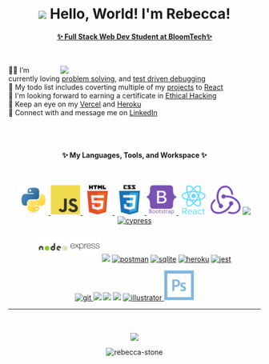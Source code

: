 <h1 align="center"><img src="https://raw.githubusercontent.com/MartinHeinz/MartinHeinz/master/wave.gif" width="5%"> Hello, World! I'm Rebecca! </h1>

<a href= "https://www.bloomtech.com/courses/full-stack-web-development"><h4 align="center">✨ Full Stack Web Dev Student at BloomTech✨</h4></a>
<br />

[<img align="right" width="400" src="https://github-readme-stats.vercel.app/api/top-langs/?username=rebecca-stone&layout=compact"/>](https://github.com/Rebecca-Stone/github-readme-stats)

🤞🏻 I’m currently loving [problem solving](https://app.codesignal.com/profile/rebecca_stone), and [test driven debugging](https://app.codesignal.com/coding-report/gca-coding-report/bbkuwkhePctfy7cFg) <br />
🔭 My todo list includes coverting multiple of my [projects](https://github.com/Rebecca-Stone/web-unit-1-bw-advanced-assignments) to [React](https://reactjs.org/)<br />
💭 I'm looking forward to earning a certificate in [Ethical Hacking](https://www.synopsys.com/glossary/what-is-ethical-hacking.html)   
👀 Keep an eye on my [Vercel](https://vercel.com/dashboard) and [Heroku](https://dashboard.heroku.com/apps) <br />
📨 Connect with and message me on [LinkedIn](https://www.linkedin.com/in/rebecca-stone-web-developer/)<br />


<br />
<br />


<h4 align="center">✨ My Languages, Tools, and Workspace ✨</h4>
<br />

<div align="center">

 
<a href="https://www.python.org/" target="_blank" rel="noreferrer"> <img src="https://raw.githubusercontent.com/devicons/devicon/master/icons/python/python-original.svg" alt="python" width="60" /> </a> <a href="https://www.javascript.com/" target="_blank" rel="noreferrer"> <img src="https://raw.githubusercontent.com/devicons/devicon/master/icons/javascript/javascript-original.svg" alt="javascript" width="60" /> </a> <a href="https://html.com/" target="_blank" rel="noreferrer"> <img src="https://raw.githubusercontent.com/devicons/devicon/master/icons/html5/html5-original-wordmark.svg" alt="html5" width="60" /> </a> <a href="https://www.w3.org/Style/CSS/Overview.en.html" target="_blank" rel="noreferrer"> <img src="https://raw.githubusercontent.com/devicons/devicon/master/icons/css3/css3-original-wordmark.svg" alt="css3" width="60" /> </a>  <a href="https://getbootstrap.com" target="_blank" rel="noreferrer"> <img src="https://raw.githubusercontent.com/devicons/devicon/master/icons/bootstrap/bootstrap-plain-wordmark.svg" alt="bootstrap" width="60" /> </a> <a href="https://reactjs.org/" target="_blank" rel="noreferrer"><img src="https://raw.githubusercontent.com/devicons/devicon/master/icons/react/react-original-wordmark.svg" alt="react" width="60" /></a>  <a href="https://redux.js.org" target="_blank" rel="noreferrer"> <img src="https://raw.githubusercontent.com/devicons/devicon/master/icons/redux/redux-original.svg" alt="redux" width="60" /></a>  <a href="https://axios-http.com/docs/intro" target="_blank" rel="noreferrer"><img src= "https://cdn.svgporn.com/logos/axios.svg" width='60'></a> <a href="https://www.cypress.io" target="_blank" rel="noreferrer"> <img src="https://raw.githubusercontent.com/simple-icons/simple-icons/6e46ec1fc23b60c8fd0d2f2ff46db82e16dbd75f/icons/cypress.svg" alt="cypress" width="50" /></a>
 
 <a href="https://nodejs.org" target="_blank" rel="noreferrer"><img src="https://raw.githubusercontent.com/devicons/devicon/master/icons/nodejs/nodejs-original-wordmark.svg" alt="nodejs" width="60" /></a>  <a href="https://expressjs.com" target="_blank" rel="noreferrer"> <img src="https://raw.githubusercontent.com/devicons/devicon/master/icons/express/express-original-wordmark.svg" alt="express" width="60" /></a>  <a href="https://nodemon.io/" target="_blank" rel="noreferrer"><img src= "https://cdn.svgporn.com/logos/nodemon.svg" width='60'></a> <a href="https://postman.com" target="_blank" rel="noreferrer"> <img src="https://www.vectorlogo.zone/logos/getpostman/getpostman-icon.svg" alt="postman" width="60" /></a>  <a href="https://www.sqlite.org/" target="_blank" rel="noreferrer"> <img src="https://www.vectorlogo.zone/logos/sqlite/sqlite-icon.svg" alt="sqlite" width="60" /></a> <a href="https://heroku.com" target="_blank" rel="noreferrer"> <img src="https://www.vectorlogo.zone/logos/heroku/heroku-icon.svg" alt="heroku" width="50" /></a> <a href="https://jestjs.io" target="_blank" rel="noreferrer"> <img src="https://www.vectorlogo.zone/logos/jestjsio/jestjsio-icon.svg" alt="jest" width="60" /></a>  
 
<a href="https://git-scm.com/" target="_blank" rel="noreferrer"> <img src="https://www.vectorlogo.zone/logos/git-scm/git-scm-icon.svg" alt="git" width="60" /> </a> <a href="https://docs.npmjs.com/" target="_blank" rel="noreferrer"><img src= "https://cdn.svgporn.com/logos/npm.svg" width='60'></a> <a href="https://code.visualstudio.com/docs" target="_blank" rel="noreferrer"><img src= "https://cdn.svgporn.com/logos/visual-studio-code.svg" width='60'></a> <a href="https://developer.apple.com/macos/" target="_blank" rel="noreferrer"><img src= "https://cdn.svgporn.com/logos/apple.svg" width='60'></a>  <a href="https://www.adobe.com/in/products/illustrator.html" target="_blank" rel="noreferrer"> <img src="https://www.vectorlogo.zone/logos/adobe_illustrator/adobe_illustrator-icon.svg" alt="illustrator" width="60" /> </a>   <a href="https://www.photoshop.com/en" target="_blank" rel="noreferrer"> <img src="https://raw.githubusercontent.com/devicons/devicon/master/icons/photoshop/photoshop-line.svg" alt="photoshop" width="60" /></a>

_________________________________________________________________________

<br />

[<img align="center" width="500" src="https://github-readme-stats.vercel.app/api?username=Rebecca-Stone&show_icons=true"/>](https://github.com/Rebecca-Stone/)

<p align="center"> <img src="https://komarev.com/ghpvc/?username=rebecca-stone&label=Profile%20views&color=0e75b6&style=flat" alt="rebecca-stone" /> </p>
